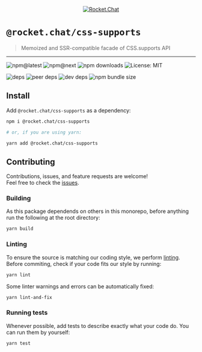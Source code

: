 <!--header-->

<p align="center">
  <a href="https://rocket.chat" title="Rocket.Chat">
    <img src="https://github.com/RocketChat/Rocket.Chat.Artwork/raw/master/Logos/2020/png/logo-horizontal-red.png" alt="Rocket.Chat" />
  </a>
</p>

# `@rocket.chat/css-supports`

> Memoized and SSR-compatible facade of CSS.supports API

---

![npm@latest](https://img.shields.io/npm/v/@rocket.chat/css-supports/latest?style=flat-square) ![npm@next](https://img.shields.io/npm/v/@rocket.chat/css-supports/next?style=flat-square) ![npm downloads](https://img.shields.io/npm/dw/@rocket.chat/css-supports?style=flat-square) ![License: MIT](https://img.shields.io/npm/l/@rocket.chat/css-supports?style=flat-square)

![deps](https://img.shields.io/david/RocketChat/Rocket.Chat.Fuselage?path=packages%2Fcss-supports&style=flat-square) ![peer deps](https://img.shields.io/david/peer/RocketChat/Rocket.Chat.Fuselage?path=packages%2Fcss-supports&style=flat-square) ![dev deps](https://img.shields.io/david/dev/RocketChat/Rocket.Chat.Fuselage?path=packages%2Fcss-supports&style=flat-square) ![npm bundle size](https://img.shields.io/bundlephobia/min/@rocket.chat/css-supports?style=flat-square)

<!--/header-->

## Install

<!--install-->

Add `@rocket.chat/css-supports` as a dependency:

```sh
npm i @rocket.chat/css-supports

# or, if you are using yarn:

yarn add @rocket.chat/css-supports
```

<!--/install-->

## Contributing

<!--contributing(msg)-->

Contributions, issues, and feature requests are welcome!<br />
Feel free to check the [issues](https://github.com/RocketChat/Rocket.Chat.Fuselage/issues).

<!--/contributing(msg)-->

### Building

As this package dependends on others in this monorepo, before anything run the following at the root directory:

<!--yarn(build)-->

```sh
yarn build
```

<!--/yarn(build)-->

### Linting

To ensure the source is matching our coding style, we perform [linting](<https://en.wikipedia.org/wiki/Lint_(software)>).
Before commiting, check if your code fits our style by running:

<!--yarn(lint)-->

```sh
yarn lint
```

<!--/yarn(lint)-->

Some linter warnings and errors can be automatically fixed:

<!--yarn(lint-and-fix)-->

```sh
yarn lint-and-fix
```

<!--/yarn(lint-and-fix)-->

### Running tests

Whenever possible, add tests to describe exactly what your code do. You can run them by yourself:

<!--yarn(test)-->

```sh
yarn test
```

<!--/yarn(test)-->
